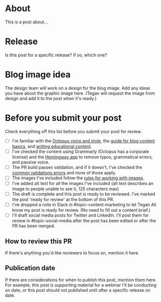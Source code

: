 # About

This is a post about...

# Release

Is this post for a specific release? If so, which one?

# Blog image idea

The design team will work on a design for the blog image. Add any ideas you have about the graphic image here. (Tegan will request the image from design and add it to the post when it's ready.)

# Before you submit your post

Check everything off this list before you submit your post for review. 

- [ ] I'm familiar with the [Octopus voice and style](https://www.octopus.design/932c0f1a9/p/13df3a-voice-and-style), the [guide for blog content basics](https://www.octopus.design/932c0f1a9/p/901d2a-blog-content), and [writing educational content](https://www.octopus.design/932c0f1a9/p/137b06-educational-content---how-we-write-about-what-we-do).
- [ ] I've checked the content using Grammarly (Octopus has a corporate license) and the [Hemingway app](https://hemingwayapp.com/) to remove typos, grammatical errors, and passive voice. 
- [ ] The PR build passes validation, and if it doesn't, I've checked the [common validations errors](https://www.octopus.design/932c0f1a9/p/901d2a-blog-content/t/817249) and none of those apply.
- [ ] The images I've included follow the [rules for working with images](https://www.octopus.design/932c0f1a9/p/5061d7-working-with-images).
- [ ] I've added alt text for all the images I've included (alt text describes an image to people unable to see it, 125 characters max)
- [ ] The draft is complete and this post is ready to be reviewed. I've marked the post 'ready for review' at the bottom of this PR.
- [ ] I've dropped a note in Slack in #topic-content-marketing to let Tegan Ali know my post is ready for review. (No need to fill out a content brief.)
- [ ] I'll draft social media posts for Twitter and LinkedIn. I'll post them for review in #topic-social-media after the post has been edited or after the PR has been merged.

## How to review this PR

If there's anything you'd like reviewers to focus on, mention it here.


## Publication date

If there are considerations for when to publish this post, mention them here. For example, this post is supporting material for a webinar I'll be conducting on date, or this post should not published until after a specific release on date.

